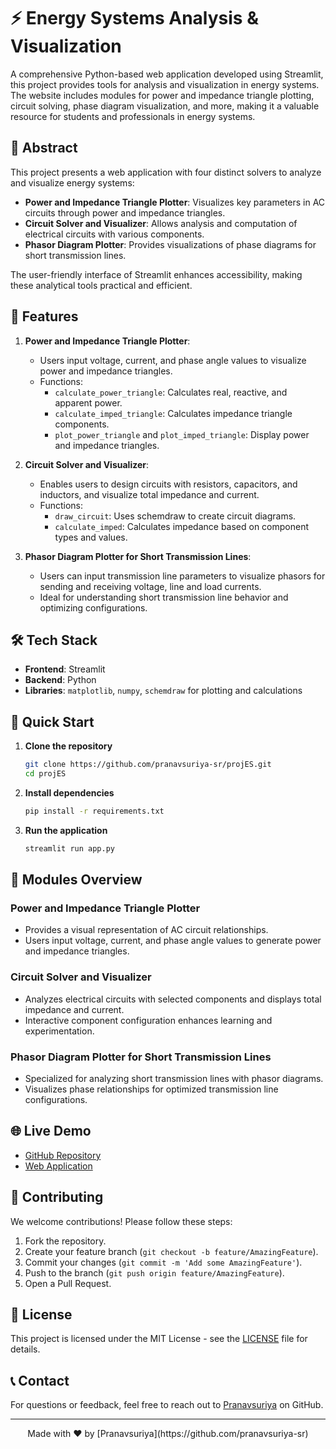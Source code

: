 # ⚡ Energy Systems Analysis & Visualization

A comprehensive Python-based web application developed using Streamlit, this project provides tools for analysis and visualization in energy systems. The website includes modules for power and impedance triangle plotting, circuit solving, phase diagram visualization, and more, making it a valuable resource for students and professionals in energy systems.

## 📜 Abstract

This project presents a web application with four distinct solvers to analyze and visualize energy systems:
- **Power and Impedance Triangle Plotter**: Visualizes key parameters in AC circuits through power and impedance triangles.
- **Circuit Solver and Visualizer**: Allows analysis and computation of electrical circuits with various components.
- **Phasor Diagram Plotter**: Provides visualizations of phase diagrams for short transmission lines.
  
The user-friendly interface of Streamlit enhances accessibility, making these analytical tools practical and efficient.

## 🌟 Features

1. **Power and Impedance Triangle Plotter**:
   - Users input voltage, current, and phase angle values to visualize power and impedance triangles.
   - Functions:
     - `calculate_power_triangle`: Calculates real, reactive, and apparent power.
     - `calculate_imped_triangle`: Calculates impedance triangle components.
     - `plot_power_triangle` and `plot_imped_triangle`: Display power and impedance triangles.

2. **Circuit Solver and Visualizer**:
   - Enables users to design circuits with resistors, capacitors, and inductors, and visualize total impedance and current.
   - Functions:
     - `draw_circuit`: Uses schemdraw to create circuit diagrams.
     - `calculate_imped`: Calculates impedance based on component types and values.

3. **Phasor Diagram Plotter for Short Transmission Lines**:
   - Users can input transmission line parameters to visualize phasors for sending and receiving voltage, line and load currents.
   - Ideal for understanding short transmission line behavior and optimizing configurations.

## 🛠️ Tech Stack

- **Frontend**: Streamlit
- **Backend**: Python
- **Libraries**: `matplotlib`, `numpy`, `schemdraw` for plotting and calculations

## 🚀 Quick Start

1. **Clone the repository**
   ```bash
   git clone https://github.com/pranavsuriya-sr/projES.git
   cd projES
   ```

2. **Install dependencies**
   ```bash
   pip install -r requirements.txt
   ```

3. **Run the application**
   ```bash
   streamlit run app.py
   ```

## 🎨 Modules Overview

### Power and Impedance Triangle Plotter
- Provides a visual representation of AC circuit relationships.
- Users input voltage, current, and phase angle values to generate power and impedance triangles.

### Circuit Solver and Visualizer
- Analyzes electrical circuits with selected components and displays total impedance and current.
- Interactive component configuration enhances learning and experimentation.

### Phasor Diagram Plotter for Short Transmission Lines
- Specialized for analyzing short transmission lines with phasor diagrams.
- Visualizes phase relationships for optimized transmission line configurations.


## 🌐 Live Demo

- [GitHub Repository](https://github.com/pranavsuriya-sr/projES)
- [Web Application](https://energysystems-pranavsuriya.streamlit.app/)

## 🤝 Contributing

We welcome contributions! Please follow these steps:

1. Fork the repository.
2. Create your feature branch (`git checkout -b feature/AmazingFeature`).
3. Commit your changes (`git commit -m 'Add some AmazingFeature'`).
4. Push to the branch (`git push origin feature/AmazingFeature`).
5. Open a Pull Request.

## 📜 License

This project is licensed under the MIT License - see the [LICENSE](LICENSE) file for details.

## 📞 Contact

For questions or feedback, feel free to reach out to [Pranavsuriya](https://github.com/pranavsuriya-sr) on GitHub.

---

<div align="center">
  Made with ❤️ by [Pranavsuriya](https://github.com/pranavsuriya-sr)
</div>
